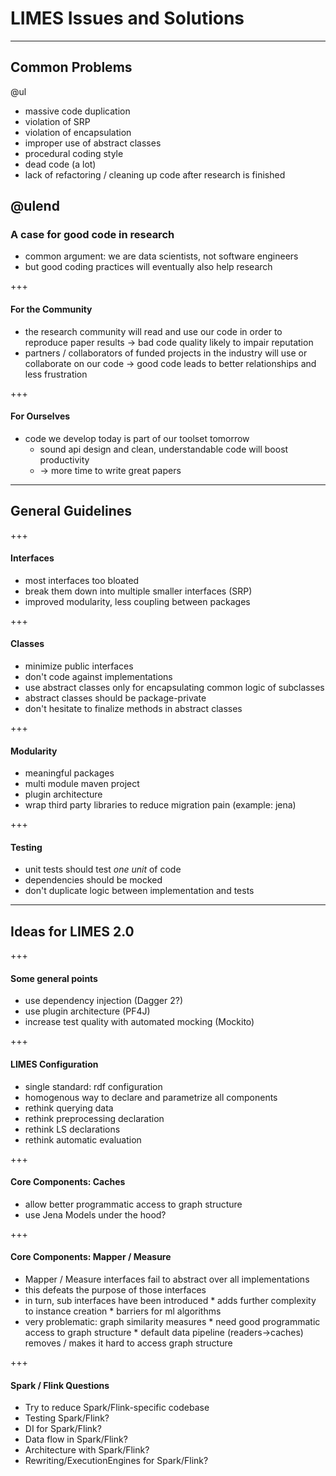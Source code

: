 # LIMES Issues and Solutions
<!-- page_number: true -->

---
## Common Problems
@ul

* massive code duplication
* violation of SRP
* violation of encapsulation
* improper use of abstract classes
* procedural coding style
* dead code (a lot)
* lack of refactoring / cleaning up code after research is finished

@ulend
---

### A case for good code in research

* common argument: we are data scientists, not software engineers
* but good coding practices will eventually also help research

+++

#### For the Community

* the research community will read and use our code in order  to reproduce paper results -> bad code quality likely to impair reputation
* partners / collaborators of funded projects in the industry will use or collaborate on our code -> good code leads to better relationships and less frustration

+++

#### For Ourselves

* code we develop today is part of our toolset tomorrow 
	* sound api design and clean, understandable code will boost productivity
	* -> more time to write great papers


---

## General Guidelines

+++

#### Interfaces

* most interfaces too bloated
* break them down into multiple smaller interfaces (SRP)
* improved modularity, less coupling between packages

+++

#### Classes

* minimize public interfaces
* don't code against implementations
* use abstract classes only for encapsulating common logic of subclasses
* abstract classes should be package-private
* don't hesitate to finalize methods in abstract classes 

+++

#### Modularity

* meaningful packages
* multi module maven project
* plugin architecture
* wrap third party libraries to reduce migration pain (example: jena)

+++

#### Testing

* unit tests should test *one unit* of code
* dependencies should be mocked
* don't duplicate logic between implementation and tests

---

## Ideas for LIMES 2.0

+++

#### Some general points

* use dependency injection (Dagger 2?)
* use plugin architecture (PF4J)
* increase test quality with automated mocking (Mockito)

+++

#### LIMES Configuration

* single standard: rdf configuration
* homogenous way to declare and parametrize all components
* rethink querying data
* rethink preprocessing declaration
* rethink LS declarations
* rethink automatic evaluation


+++

#### Core Components: Caches

* allow better programmatic access to graph structure
* use Jena Models under the hood?

+++

#### Core Components: Mapper / Measure

* Mapper / Measure interfaces fail to abstract over all implementations
* this defeats the purpose of those interfaces
* in turn, sub interfaces have been introduced
                * adds further complexity to instance creation
                * barriers for ml algorithms
* very problematic: graph similarity measures
                * need good programmatic access to graph structure
	        * default data pipeline (readers->caches) removes / makes it hard to access graph structure

+++

#### Spark / Flink Questions
* Try to reduce Spark/Flink-specific codebase
* Testing Spark/Flink?
* DI for Spark/Flink?
* Data flow in Spark/Flink?
* Architecture with Spark/Flink?
* Rewriting/ExecutionEngines for Spark/Flink?

